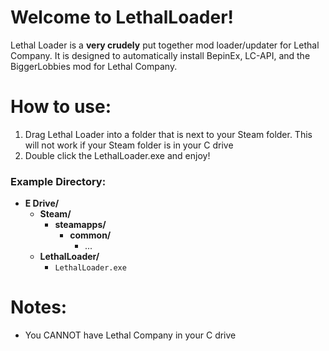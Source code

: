 # Welcome to LethalLoader!
Lethal Loader is a **very crudely** put together mod loader/updater for Lethal Company. It is designed to automatically install BepinEx, LC-API, and the BiggerLobbies mod for Lethal Company.

# How to use:
1. Drag Lethal Loader into a folder that is next to your Steam folder. This will not work if your Steam folder is in your C drive
1. Double click the LethalLoader.exe and enjoy!

### Example Directory:
- **E Drive/**
    - **Steam/**
        - **steamapps/**
            - **common/**
                - ...
    - **LethalLoader/**
        - `LethalLoader.exe`


# Notes:
- You CANNOT have Lethal Company in your C drive
